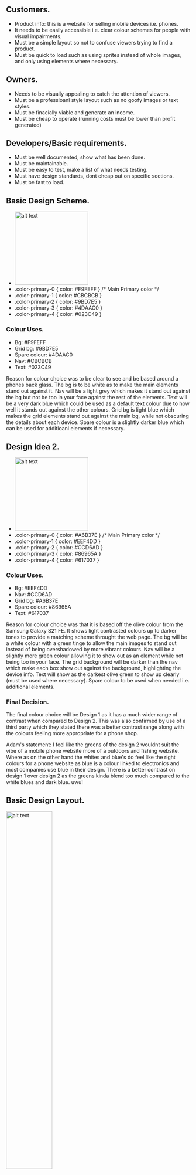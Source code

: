
<link rel="preconnect" href="https://fonts.googleapis.com">
<link rel="preconnect" href="https://fonts.gstatic.com" crossorigin>
<link href="https://fonts.googleapis.com/css2?family=Roboto:wght@300&display=swap" rel="stylesheet">
<link href="https://fonts.googleapis.com/css2?family=Spartan:wght@300&display=swap" rel="stylesheet">
<style> 
#p1 {font-family: 'Roboto', sans-serif;} 
</style>

## Customers.

+ Product info: this is a website for selling mobile devices i.e. phones.
+ It needs to be easily accessible i.e. clear colour schemes for people with visual impairments.
+ Must be a simple layout so not to confuse viewers trying to find a product.
+ Must be quick to load such as using sprites instead of whole images, and only using elements where necessary.

## Owners.

+ Needs to be visually appealing to catch the attention of viewers.
+ Must be a professioanl style layout such as no goofy images or text styles.
+ Must be finacially viable and generate an income.
+ Must be cheap to operate (running costs must be lower than profit generated)

## Developers/Basic requirements.

+ Must be well documented, show what has been done.
+ Must be maintainable.
+ Must be easy to test, make a list of what needs testing.
+ Must have design standards, dont cheap out on specific sections.
+ Must be fast to load.

## Basic Design Scheme.
+ <img src="img/readme/colourpalette01.png" alt="alt text" width="200"/>
+ .color-primary-0 { color: #F9FEFF }	/* Main Primary color */
+ .color-primary-1 { color: #CBCBCB }
+ .color-primary-2 { color: #9BD7E5 }
+ .color-primary-3 { color: #4DAAC0 }
+ .color-primary-4 { color: #023C49 }
### Colour Uses.
+ Bg: #F9FEFF
+ Grid bg: #9BD7E5
+ Spare colour: #4DAAC0
+ Nav: #CBCBCB
+ Text: #023C49

Reason for colour choice was to be clear to see and be based around a phones back glass. 
The bg is to be white as to make the main elements stand out against it. Nav will be a light grey which makes it stand out against the bg but not be too in your face against the rest of the elements.
Text will be a very dark blue which could be used as a default text colour due to how well it stands out against the other colours.
Grid bg is light blue which makes the grid elements stand out against the main bg, while not obscuring the details about each device.
Spare colour is a slightly darker blue which can be used for additioanl elements if necessary.

## Design Idea 2.
+ <img src="img/readme/colourpalette02.png" alt="alt text" width="200"/>
+ .color-primary-0 { color: #A6B37E }	/* Main Primary color */
+ .color-primary-1 { color: #EEF4DD }
+ .color-primary-2 { color: #CCD6AD }
+ .color-primary-3 { color: #86965A }
+ .color-primary-4 { color: #617037 }
### Colour Uses.
+ Bg: #EEF4DD
+ Nav: #CCD6AD
+ Grid bg: #A6B37E
+ Spare colour: #86965A
+ Text: #617037

Reason for colour choice was that it is based off the olive colour from the Samsung Galaxy S21 FE. 
It shows light contrasted colours up to darker tones to provide a matching scheme throught the web page. The bg will be a white colour with a green tinge to allow the main images to stand out instead of being overshadowed by more vibrant colours.
Nav will be a slightly more green colour allowing it to show out as an element while not being too in your face.
The grid background will be darker than the nav which make each box show out against the background, highlighting the device info.
Text will show as the darkest olive green to show up  clearly 
(must be used where necessary).
Spare colour to be used when needed i.e. additional elements.
### Final Decision.
The final colour choice will be Design 1 as it has a much wider range of contrast when compared to Design 2. This was also confirmed by use of a third party which they stated there was a better contrast range along with the colours feeling more appropriate for a phone shop.

Adam's statement: I feel like the greens of the design 2 wouldnt suit the vibe of a mobile phone website more of a outdoors and fishing website. Where as on the other hand the whites and blue's do feel like the right colours for a phone website as blue is a colour linked to electronics and most companies use blue in their design. There is a better contrast on design 1 over design 2 as the greens kinda blend too much compared to the white blues and dark blue. uwu!  

## Basic Design Layout.

<img src="img/readme/basiclayout01.jpg" alt="alt text" width="50%" height="50%"/>
<img src="img/readme/basiclayout02.jpg" alt="alt text" width="50%" height="50%"/>

### Design 1.
I decided to use a carasel as this would be the most interactive way and visually appealing to viewers which would grab their attention on the best phones available. I then chose a grid layout as this way they can see the best phones available and the grid almost acts as a way of self advertisement by being on the home page.

### Design 2.
For this design, the navigation will be a similar format but instead of a carasel, it will use a large banner to grab ther viewers attention with something like "Check out the best phones today!", then below it will use alternating lists which display an image of the phone, then a basic description next to it, such as features, camera, battery etc.

### Final design choice.
The final choice for the design will be design 1 due to it having a more interactive feel than design 2. Since design 1 has a carasel, this makes design 2 feel very static in comparison. The grid of design 1 has a much better feel than the list in design 2 as its neatly layed out and can display more devices on screen while not feeling too crouded whereas the list type layout feels like a lot of wasted space, making the webpage feel very empty.

## Design choice revision 1.
<img src="img/readme/revision 1.png">

Reason for choice was so that the measurements were easier to make and the page can also be displayed on the screen all at once. all the elements are the same as the original design but in a different orientation. Mobile version will follow the original layout in a later version. NOTE: the logo will act as the home button.

## Font Styles.
Requirements: It must have a modern design style with easy readability. Must be open soucrce or free to use commercially.
### First style.

I decided to first try using "Roboto Light 300" due to its minimalistic design providing a modern look to the website. Its clear to read due to its basic geometry therefore meaning much more accessible to viewers with reading and/or sight impairement. 

"https://fonts.googleapis.com/css2?family=Roboto:wght@300&display=swap"
<p><img src="img/readme/fontexample01.png" alt="alt text" width="100%" height="50%"/>
<img src="img/readme/fonticons01.png" alt="alt text" width="100%" height="50%"/></p>

### Second Style.

the next style i chose was "Spartan Light 300". It has a similar design style to the first one but uses a different style "a" and the "u" doesnt have the tail. overal it has a more simplified style similar to the one that Google uses meaning it is very easy to read for those with sight impairement.

"https://fonts.googleapis.com/css2?family=Spartan:wght@300&display=swap"
<p><img src="img/readme/fontexample02.png" alt="alt text" width="100%" height="50%"/>
<img src="img/readme/fonticons02.png" alt="alt text" width="100%" height="50%"/></p>

### Shared font attributes.
The standard weight (300) will be used for general text such as info, whereas headings and titles will use something between 500 and 900 to really stand out and grab the attention of the viewer, this can also be used to highlight some important info such as "*Case not included". The default text size will be around the 16px margin as it wont take up too much screen space but will still be readable. Any titles which need to stand out will be upped to 32px, this makes it stand out to the viewer so any important info they need to see such as a price will be obvious to them, this font size will apply to prices aswell.

### Final font choice.
I will be using design 2 as it has a more familar appearance with certain letters such as the "a" having a more hand written appearance, while still maintaining a more modern and clear format.

## Logo design.
<img src="img/readme/logofinal.png" alt="alt text" height="50%" width="50%"/>

### Reasons for design choice.
The logo was to be based around technology meaning a power logo you would find on computers with a lightning bolt through the middle to show power, along with the name of the compnay inside the ring. The colour follows the design scheme of the website. 


## Navigation.
### How it works.
+ x = Yes (Navigation available)
+ m = Maybe (Design may or may not contain this link)

The table shows how the navigation elements are linked.  EXAMPLE: If you want to go FROM "Home" TO "Contact Us", this link is available so it is marked with an "x". But if you want to go FROM "phone 1" TO "phone 7" this link is not available so will be left blank. With the "top sellers" and "Deals!" it has not been decided what phones will be chosen so therefore has been marked with an "m". 

| Column - FROM Row - TO | home | All Phones | Deals! | Top Sellers | Contact Us | About Us | Phone 1 | Phone 2 | Phone 3 | Phone 4 | Phone 5 | Phone 6 | Phone 7 | Phone 8 | Phone 9 |
|---|---|---|---|---|---|---|---|---|---|---|---|---|---|---|---|
| home | x | x | x | x | x | x | x | x | x | x | x | x |  |  |  |
| All Phones | x | x | x | x | x | x | x | x | x | x | x | x | x | x | x |
| Deals! | x | x | x | x | x | x | m | m | m | m | m | m | m | m | m |
| Top Sellers | x | x | x | x | x | x | m | m | m | m | m | m | m | m | m |
| Contact Us | x | x | x | x | x | x |  |  |  |  |  |  |  |  |  |
| About Us | x | x | x | x | x | x |  |  |  |  |  |  |  |  |  |
| Phone 1 | x | x | x | x | x | x |  |  |  |  |  |  |  |  |  |
| Phone 2 | x | x | x | x | x | x |  |  |  |  |  |  |  |  |  |
| Phone 3 | x | x | x | x | x | x |  |  |  |  |  |  |  |  |  |
| Phone 4 | x | x | x | x | x | x |  |  |  |  |  |  |  |  |  |
| Phone 5 | x | x | x | x | x | x |  |  |  |  |  |  |  |  |  |
| Phone 6 | x | x | x | x | x | x |  |  |  |  |  |  |  |  |  |
| Phone 7 | x | x | x | x | x | x |  |  |  |  |  |  |  |  |  |
| Phone 8 | x | x | x | x | x | x |  |  |  |  |  |  |  |  |  |
| Phone 9 | x | x | x | x | x | x |  |  |  |  |  |  |  |  |  |

## Sources.
| Source                                                                                                           | Name                        |
|------------------------------------------------------------------------------------------------------------------|-----------------------------|
| https://www.armstrongsgroup.com/contact/facebook-logo-black-and-white-png/                                       | Facebook Logo               |
| https://www.flaticon.com/free-icon/twitter-logo-on-black-background_60580                                        | Twitter Logo                |
| https://icon-library.com/images/checkout-icon/checkout-icon-13.jpg                                               | Checkout image              |
| https://img.us.news.samsung.com/us/wp-content/uploads/2022/02/09102459/Galaxy-S22-Series-2-scaled.jpg            | Carousel Image 1            |
| https://www.gizmochina.com/wp-content/uploads/2018/02/p20-pro-1.jpg                                              | Carousel Image 2            |
| https://www.myfixguide.com/wp-content/uploads/2021/06/nokia-c20-plus-2.jpg                                       | Carousel Image 3            |
| https://media.wired.com/photos/6008b7cd103a85a519187c3e/master/pass/Gear-galaxys21_plus_phantom_silver_front.jpg | Samsung Galaxy S21          |
| https://m.media-amazon.com/images/I/61RhKubN4HL._AC_SL1000_.jpg                                                  | Samsung Galaxy Z Flip       |
| https://www.samsung.com/us/business/smartphones/galaxy-z-fold3-5g/buy/                                           | Samsung Galaxy Z Fold       |
| https://www.backmarket.co.uk/second-hand-iphone-11-128-gb-black-unlocked/290063.html                             | iPhone 11                   |
| https://www.apple.com/uk/shop/buy-iphone/iphone-12/6.1-inch-display-64gb-purple                                  | iPhone 12                   |
| https://www.apple.com/uk/shop/buy-iphone/iphone-13-pro/6.1-inch-display-1tb-silver                               | iPhone 13 Pro               |
| https://consumer.huawei.com/content/dam/huawei-cbg-site/common/mkt/pdp/phones/nova9/specs/list-blue.png          | Huawei Nova 9               |
| https://www.techinn.com/f/13790/137905231/nokia-8.3-5g-8gb-128gb-6.8-smartphone.jpg                              | Nokia 8.3                   |
| https://www.notebookcheck.net/fileadmin/Notebooks/Motorola/Moto_G100/4_zu_3_moto_g100.jpg                        | Motorola G100               |
| https://www.youtube.com/embed/3xti4p2zz8k                                                                        | Samsung Galaxy S21 Video    |
| https://www.youtube.com/embed/KAKoW-0y3Cw                                                                        | Samsung Galaxy Z Flip Video |
| https://www.youtube.com/embed/Zeem5VOiqjM                                                                        | Samsung Galaxy Z Fold Video |
| https://www.youtube.com/embed/hVpkbiQ9E4c                                                                        | iPhone 11 Video             |
| https://www.youtube.com/embed/X1b3C2081-Q                                                                        | iPhone 12 Video             |
| https://www.youtube.com/embed/d15MF53bW4I                                                                        | iPhone 13 Pro Video         |
| https://www.youtube.com/embed/pRL5YqwZQ4U                                                                        | Huawei Nova 9 Video         |
| https://www.youtube.com/embed/4WCpCE3V-No                                                                        | Nokia 8.3 Video             |
| https://www.youtube.com/embed/fPvpUJOm8Xk                                                                        | Motorola G100 Video         |
| https://www.gsmarena.com/                                                                                        | All Phone Specs             |
| https://www.phonearena.com/                                                                                      | All Phone Descriptions      |

# Development Revision 1.
When creating the webpage in visual code, some measurements had to be changed due to incorrect positioning or incorrect sizing. Changing specific sizes allowed the website layout to function correctly without certain elements being out of bounds.

# Feedback 1.
First amount of feedback was about adding an additional colour to the existing colour scheme to add more contrast to the web page; This has now been implemented.
Second set of feedback was about removing the vertical scroll on the page so everything fits into one page. This will  be worked on and will  be reflected in upcoming development stages. Currently this only functions on 1920x1080p resolution monitors which is to be improved upon on later versions.

## Feedback response.
Regarding the layout for fitting all on screen, steps have been taken to improve upon this, as such the header and footer have been reduced by 25px each. Next step was to reduce the spacing between elements to remove any excess whitespace while still keeping the elements seperate; Spacing has been reduced from 20px to 10px. This also required resizing most elements to make up for removing the whitespace.
Regarding the colour lacking much life, minor changes have been made, but drastic changes such as changing the page background would compromise the aesthetic of the site.

# Final tests performed.
+ Spell check all pages and elements. (Confirmed correct)
+ Confirm all links functional. (Confirmed working)
+ confirm all images render correctly. (Confirmed correct)
+ Confirm all information correct. (Confirmed correct)

# Finished Design Features.
+ Carousel on home page with 6 phones on the right with active links to the respective pages.
+ 9 phones each with their own description pages.
+ Contact us page with "realistic" contact info.
+ Deals and top sellers pages each with selected phones.
+ 9 fleshed out phone webpages each with their own information, specification table and review video.

## Third party review of finished product.
### Ashley Gould
It looks profesional, colourful and well designed. (no improvements stated)

### Adam Hurst.
The website is quite colourful and well laid out, The website is very easy to navigate and use. The prices and the specs are easily accesible. (no improvements stated)

### Aidan Scowen.
Phone site videos could be muted upon clicking on.
The sharp edges (boxes, rectangles, etc) could use rounding a small bit to visually look nice.
The social media icons could use their original colouring to fit their branding.
It looks very nice, and smooth. Hovering on objects look really interactive and feels good.
Phone sites look really good, laid out really well and organised.
<br> (Improvements listed: videos muted by default. smooth corners of elements. default colours to social media icons.)


### *All statements have been typed out by the reviewers.

### All feedback isted.
+ Mute videos by default. (This will be added to the current version. (Now implemented))
+ Smooth corners of elements. (This will  be improved upon in the next version. This is because it will require resiszing most if not all elements and may/will cause layout display issues such as misaligned content.)
+ Default colours of social media icons. (This will not be changed as it fits inline with the colour scheme of the website.)



# To be designed at a later date.
+ Improved visuals: The main interface could most likely be fleshed out more to show more vibrant colours making it more eye catching to viewers.
+ Official social media and email: The current contact information is only a suggested name, there is currently no facebook, twitter or email, and the social media icons on the footer currently do not function (although the ones in the contact us section do lead to a little easter egg.)
+ Functional checkout page: Currently the checkout icon on the phone pages only act as a placeholder, possible development may introduce a fucntional checkout page. (it does however lead to the easter egg)
+ Larger range of phones: Currently only 9 have been created but more will hopefully be implemented.
+ Search bar: There is currently no search function, only the "All Phones" page. this will hopefully be implemented at a later date but will follow after more phones have been implemented.
+ Auto resize content: Currently the page is viewed at a fixed 1920x1080p resolution meaning that any screen smaller than the size will not be able to display all the content on screen (but can still scroll to view hidden content). This is a known design flaw and will hopefully be corrected/improved on in further builds.
+ Improve the "About Us": There isn't much info displayed here right now, but this will be fleshed out at a later date.
+ Improved folder structure: Currently the organisation of folders are not very organised if at all. This will  be done at a later date as it would require me to change all paths of elements in the webpages. If a page has been moved to a different location (a different folder) it causes all elements and links to break.


# Unit13-BluTek-Phone-Shop
# Unit13-BluTek-Phone-Shop
